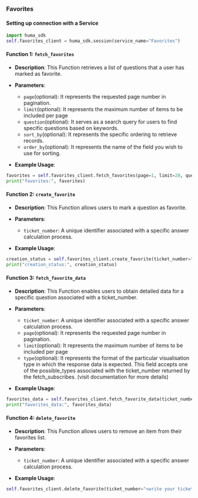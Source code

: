 ### Favorites

#### Setting up connection with a Service

```python
import huma_sdk
self.favorites_client = huma_sdk.session(service_name="Favorites")
```

#### Function 1: `fetch_favorites`

- **Description**: This Function retrieves a list of questions that a user has marked as favorite.
- **Parameters**:
  - `page`(optional): It represents the requested page number in pagination.
  - `limit`(optional): It represents the maximum number of items to be included per page
  - `question`(optional): It serves as a search query for users to find specific questions based on keywords.
  - `sort_by`(optional): It represents the specific ordering to retrieve records.
  - `order_by`(optional): It represents the name of the field you wish to use for sorting.
 
- **Example Usage**:

```python
favorites = self.favorites_client.fetch_favorites(page=1, limit=20, question="<write your keyword to search>", order_by="created_date", sort_by=-1)
print("favorites:", favorites)
```

#### Function 2: `create_favorite`

- **Description**: This Function allows users to mark a question as favorite.
- **Parameters**:
  - `ticket_number`: A unique identifier associated with a specific answer calculation process.
 
- **Example Usage**:

```python
creation_status = self.favorites_client.create_favorite(ticket_number="<write your ticket number>")
print("creation_status:", creation_status)
```

#### Function 3: `fetch_favorite_data`

- **Description**: This Function enables users to obtain detailed data for a specific question associated with a ticket_number.
- **Parameters**:
  - `ticket_number`: A unique identifier associated with a specific answer calculation process.
  - `page`(optional): It represents the requested page number in pagination.
  - `limit`(optional): It represents the maximum number of items to be included per page
  - `type`(optional): It represents the format of the particular visualisation type in which the response data is expected. This field accepts one of the possible_types associated with the ticket_number returned by the fetch_subscribes. (visit documentation for more details)
 
- **Example Usage**:

```python
favorites_data = self.favorites_client.fetch_favorite_data(ticket_number="<write your ticket_number>", page=1, limit=20, type="<write your required visual data type>")
print("favorites_data:", favorites_data)
```

#### Function 4: `delete_favorite`

- **Description**: This Function allows users to remove an item from their favorites list.
- **Parameters**:
  - `ticket_number`: A unique identifier associated with a specific answer calculation process.

- **Example Usage**:

```python
self.favorites_client.delete_favorite(ticket_number="<write your ticket_number>")
```